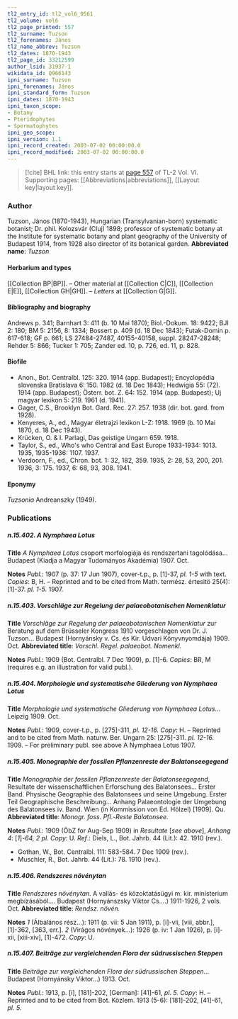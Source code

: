 ```yaml
---
tl2_entry_id: tl2_vol6_0561
tl2_volume: vol6
tl2_page_printed: 557
tl2_surname: Tuzson
tl2_forenames: János
tl2_name_abbrev: Tuzson
tl2_dates: 1870-1943
tl2_page_id: 33212599
author_lsid: 31937-1
wikidata_id: Q966143
ipni_surname: Tuzson
ipni_forenames: János
ipni_standard_form: Tuzson
ipni_dates: 1870-1943
ipni_taxon_scope: 
- Botany
- Pteridophytes
- Spermatophytes
ipni_geo_scope: 
ipni_version: 1.1
ipni_record_created: 2003-07-02 00:00:00.0
ipni_record_modified: 2003-07-02 00:00:00.0
---
```



> [!cite] BHL link: this entry starts at [page 557](https://www.biodiversitylibrary.org/page/33212599) of TL-2 Vol. VI.
> Supporting pages: [[Abbreviations|abbreviations]], [[Layout key|layout key]].

### Author

Tuzson, János (1870-1943), Hungarian (Transylvanian-born) systematic botanist; Dr. phil. Kolozsvár (Cluj) 1898; professor of systematic botany at the Institute for systematic botany and plant geography of the University of Budapest 1914, from 1928 also director of its botanical garden. 
**Abbreviated name**: *Tuzson*

#### Herbarium and types

[[Collection BP|BP]]. – Other material at [[Collection C|C]], [[Collection E|E]], [[Collection GH|GH]]. – *Letters* at [[Collection G|G]].

#### Bibliography and biography

Andrews p. 341; Barnhart 3: 411 (b. 10 Mai 1870); Biol.-Dokum. 18: 9422; BJI 2: 180; BM 5: 2156, 8: 1334; Bossert p. 409 (d. 18 Dec 1843); Futak-Domin p. 617-618; GF p. 661; LS 27484-27487, 40155-40158, suppl. 28247-28248; Rehder 5: 866; Tucker 1: 705; Zander ed. 10, p. 726, ed. 11, p. 828.

#### Biofile

- Anon., Bot. Centralbl. 125: 320. 1914 (app. Budapest); Encyclopédia slovenska Bratislava 6: 150. 1982 (d. 18 Dec 1843); Hedwigia 55: (72). 1914 (app. Budapest); Österr. bot. Z. 64: 152. 1914 (app. Budapest); Uj magyar lexikon 5: 219. 1961 (d. 1941).
- Gager, C.S., Brooklyn Bot. Gard. Rec. 27: 257. 1938 (dir. bot. gard. from 1928).
- Kenyeres, A., ed., Magyar életrajzi lexikon L-Z: 1918. 1969 (b. 10 Mai 1870, d. 18 Dec 1943).
- Krücken, O. & I. Parlagi, Das geistige Ungarn 659. 1918.
- Taylor, S., ed., Who's who Central and East Europe 1933-1934: 1013. 1935, 1935-1936: 1107. 1937.
- Verdoorn, F., ed., Chron. bot. 1: 32, 182, 359. 1935, 2: 28, 53, 200, 201. 1936, 3: 175. 1937, 6: 68, 93, 308. 1941.

#### Eponymy

*Tuzsonia* Andreanszky (1949).

### Publications

##### n.15.402. A Nymphaea Lotus

**Title**
*A Nymphaea Lotus* csoport morfologiája és rendszertani tagolódása... Budapest (Kiadja a Magyar Tudományos Akadémia) 1907. Oct.

**Notes**
*Publ*.: 1907 (p. 37: 17 Jun 1907), cover-t.p., p. \[1\]-37, *pl. 1-5* with text. *Copies*: B, H. – Reprinted and to be cited from Math. termész. értesitö 25(4): \[1\]-37. *pl. 1-5.* 1907.

##### n.15.403. Vorschläge zur Regelung der palaeobotanischen Nomenklatur

**Title**
*Vorschläge zur Regelung der palaeobotanischen Nomenklatur* zur Beratung auf dem Brüsseler Kongress 1910 vorgeschlagen von Dr. J. Tuzson... Budapest (Hornyánsky v. Cs. és Kir. Udvari Könyvnyomdája) 1909. Oct.
**Abbreviated title**: *Vorschl. Regel. palaeobot. Nomenkl.*

**Notes**
*Publ*.: 1909 (Bot. Centralbl. 7 Dec 1909), p. \[1\]-6. *Copies*: BR, M (requires e.g. an illustration for valid publ.).

##### n.15.404. Morphologie und systematische Gliederung von Nymphaea Lotus

**Title**
*Morphologie und systematische Gliederung von Nymphaea Lotus*... Leipzig 1909. Oct.

**Notes**
*Publ*.: 1909, cover-t.p., p. \[275\]-311, *pl. 12-16. Copy*: H. – Reprinted and to be cited from Math. naturw. Ber. Ungarn 25: \[275\]-311. *pl. 12-16.* 1909. – For preliminary publ. see above A Nymphaea Lotus 1907.

##### n.15.405. Monographie der fossilen Pflanzenreste der Balatonseegegend

**Title**
*Monographie der fossilen Pflanzenreste der Balatonseegegend*, Resultate der wissenschaftlichen Erforschung des Balatonsees... Erster Band. Physische Geographie des Balatonsees und seine Umgebung. Erster Teil Geographische Beschreibung... Anhang Palaeontologie der Umgebung des Balatonsees iv. Band. Wien (in Kommission von Ed. Hölzel) \[1909\]. Qu.
**Abbreviated title**: *Monogr. foss. Pfl*.-*Reste Balatonsee*.

**Notes**
*Publ*.: 1909 (ÖbZ for Aug-Sep 1909) in *Resultate* \[*see above*\], *Anhang 4*: \[*1*\]-*64, 2 pl. Copy*: U.
*Ref*.: Diels, L., Bot. Jahrb. 44 (Lit.): 42. 1910 (rev.).
- Gothan, W., Bot. Centralbl. 111: 583-584. 7 Dec 1909 (rev.).
- Muschler, R., Bot. Jahrb. 44 (Lit.): 78. 1910 (rev.).

##### n.15.406. Rendszeres növénytan

**Title**
*Rendszeres növénytan*. A vallás- és közoktatásügyi m. kir. ministerium megbízásából.... Budapest (Hornyánszsky Viktor Cs....) 1911-1926, 2 vols. Oct.
**Abbreviated title**: *Rendsz. növén.*

**Notes**
*1* (Álbalános rész...): 1911 (p. vii: 5 Jan 1911), p. \[i\]-vii, \[viii, abbr.\], \[1\]-362, \[363, err.\].
*2* (Virágos növények...): 1926 (p. iv: 1 Jan 1926), p. \[i\]-xii, \[xiii-xiv\], \[1\]-472.
*Copy*: U.

##### n.15.407. Beiträge zur vergleichenden Flora der südrussischen Steppen

**Title**
*Beiträge zur vergleichenden Flora der südrussischen Steppen*... Budapest (Hornyánsky Viktor...) 1913. Oct.

**Notes**
*Publ*.: 1913, p. \[i\], \[181\]-202, \[German\]: \[41\]-61, *pl. 5. Copy*: H. – Reprinted and to be cited from Bot. Közlem. 1913 (5-6): \[181\]-202, \[41\]-61, *pl. 5.*


